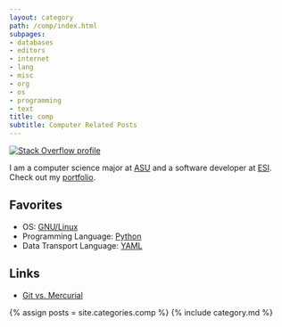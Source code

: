 ```yaml
---
layout: category
path: /comp/index.html
subpages:
- databases
- editors
- internet
- lang
- misc
- org
- os
- programming
- text
title: comp
subtitle: Computer Related Posts
---
```

[![Stack Overflow profile][SO Flair]][SO Profile]

  [SO Profile]: http://stackoverflow.com/users/143739 "Stack Overflow profile for kzh at Stack Overflow, Q&A for professional and enthusiast programmers"
  [SO Flair]:    http://stackoverflow.com/users/flair/143739.png
I am a computer science major at <a href="http://www.aug.edu">ASU</a> and a software developer at <a href="http://www.esi911.com">ESI</a>. Check out my <a href="../root/Portfolio/index.html">portfolio</a>.

Favorites
-------------

- OS: <a href='os/linux/index.html'>GNU/Linux</a>
- Programming Language: <a href='lang/python/index.html'>Python</a>
- Data Transport Language: <a href='http://www.yaml.org/'>YAML</a>

Links
--------

- [Git vs. Mercurial](http://gitvsmercurial.com/)

{% assign posts = site.categories.comp %}
{% include category.md %}

